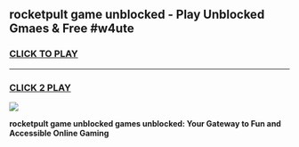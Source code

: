 
## rocketpult game unblocked - Play Unblocked Gmaes & Free #w4ute
<h3>
<a href="https://news.freeplayer.one?title=rocketpult_game_unblocked&ref=03M">CLICK TO PLAY</a></h3>
<hr>

<h3>
<a href="https://news.freeplayer.one?title=rocketpult_game_unblocked&ref=03M">CLICK 2 PLAY</a>
  
</h3>

<a href="https://news.freeplayer.one?title=rocketpult_game_unblocked&ref=03M"><img src="https://clearcache.store/games.png"></a>


**rocketpult game unblocked games unblocked: Your Gateway to Fun and Accessible Online Gaming**
